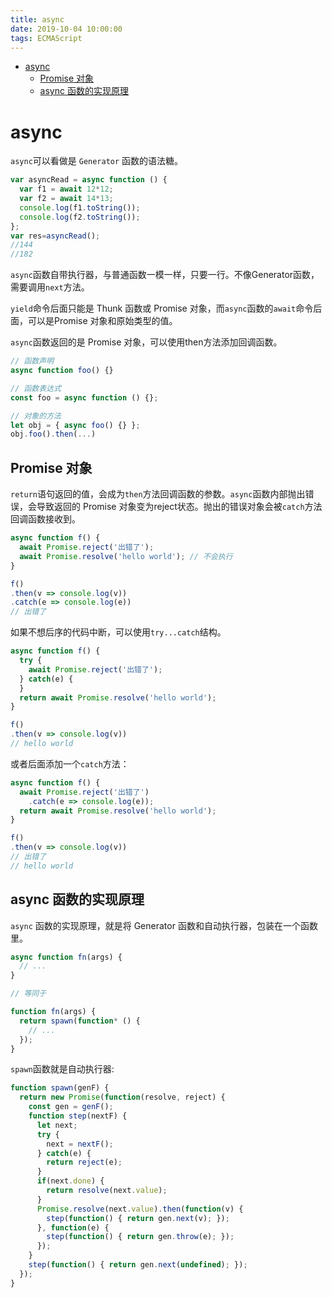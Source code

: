 ```yaml
---
title: async
date: 2019-10-04 10:00:00
tags: ECMAScript
---
```


<!-- toc orderedList:0 depthFrom:1 depthTo:6 -->

- [async](#async)
  - [Promise 对象](#promise-对象)
  - [async 函数的实现原理](#async-函数的实现原理)

<!-- tocstop -->

# async

`async`可以看做是 `Generator` 函数的语法糖。

```js
var asyncRead = async function () {
  var f1 = await 12*12;
  var f2 = await 14*13;
  console.log(f1.toString());
  console.log(f2.toString());
};
var res=asyncRead();
//144
//182
```

`async`函数自带执行器，与普通函数一模一样，只要一行。不像Generator函数，需要调用`next`方法。

`yield`命令后面只能是 Thunk 函数或 Promise 对象，而`async`函数的`await`命令后面，可以是Promise 对象和原始类型的值。

`async`函数返回的是 Promise 对象，可以使用then方法添加回调函数。

```js
// 函数声明
async function foo() {}

// 函数表达式
const foo = async function () {};

// 对象的方法
let obj = { async foo() {} };
obj.foo().then(...)
```

## Promise 对象

`return`语句返回的值，会成为`then`方法回调函数的参数。`async`函数内部抛出错误，会导致返回的 Promise 对象变为reject状态。抛出的错误对象会被`catch`方法回调函数接收到。

```js
async function f() {
  await Promise.reject('出错了');
  await Promise.resolve('hello world'); // 不会执行
}

f()
.then(v => console.log(v))
.catch(e => console.log(e))
// 出错了
```

如果不想后序的代码中断，可以使用`try...catch`结构。

```js
async function f() {
  try {
    await Promise.reject('出错了');
  } catch(e) {
  }
  return await Promise.resolve('hello world');
}

f()
.then(v => console.log(v))
// hello world
```

或者后面添加一个`catch`方法：

```js
async function f() {
  await Promise.reject('出错了')
    .catch(e => console.log(e));
  return await Promise.resolve('hello world');
}

f()
.then(v => console.log(v))
// 出错了
// hello world
```

## async 函数的实现原理

`async` 函数的实现原理，就是将 Generator 函数和自动执行器，包装在一个函数里。

```js
async function fn(args) {
  // ...
}

// 等同于

function fn(args) {
  return spawn(function* () {
    // ...
  });
}
```

`spawn`函数就是自动执行器:

```js
function spawn(genF) {
  return new Promise(function(resolve, reject) {
    const gen = genF();
    function step(nextF) {
      let next;
      try {
        next = nextF();
      } catch(e) {
        return reject(e);
      }
      if(next.done) {
        return resolve(next.value);
      }
      Promise.resolve(next.value).then(function(v) {
        step(function() { return gen.next(v); });
      }, function(e) {
        step(function() { return gen.throw(e); });
      });
    }
    step(function() { return gen.next(undefined); });
  });
}
```
